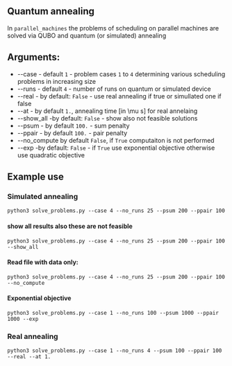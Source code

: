 

## Quantum annealing
In ```parallel_machines```  the problems of scheduling on parallel machines are solved via QUBO and quantum (or simulated) annealing

## Arguments:

- --case - default ```1``` - problem cases ```1``` to ```4``` determining various scheduling problems in increasing size
- --runs  - default ```4``` - number of runs on quantum or simulated device
- --real - by default: ```False``` - use real annealing if true or simullated one if false
- --at - by default ```1.```, annealing time [in \mu s] for real annelaing
- --show_all -by default: ```False``` - show also not feasible solutions
- --psum  - by default ```100.``` - sum penalty
- --ppair - by default ```100.``` - pair penalty
- --no_compute by default ```False```, if ```True``` computaiton is not performed
- --exp -by default: ```False``` - if ```True``` use exponential objective otherwise use quadratic objective


## Example use 

### Simulated annealing

```
python3 solve_problems.py --case 4 --no_runs 25 --psum 200 --ppair 100

```

#### show all results also these are not feasible

```
python3 solve_problems.py --case 4 --no_runs 25 --psum 200 --ppair 100 --show_all

```

#### Read file with data only:

```
python3 solve_problems.py --case 4 --no_runs 25 --psum 200 --ppair 100 --no_compute

```


#### Exponential objective

```
python3 solve_problems.py --case 1 --no_runs 100 --psum 1000 --ppair 1000 --exp

```



### Real annealing

```
python3 solve_problems.py --case 1 --no_runs 4 --psum 100 --ppair 100 --real --at 1.

```

